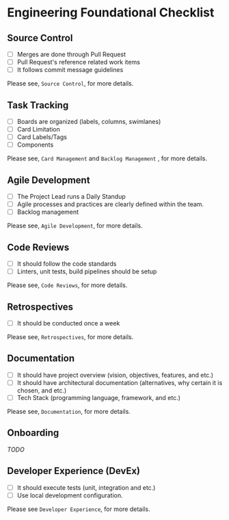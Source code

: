 # Engineering Foundational Checklist

## Source Control
- [ ] Merges are done through Pull Request
- [ ] Pull Request's reference related work items
- [ ] It follows commit message guidelines

Please see, `Source Control`, for more details.

## Task Tracking
- [ ] Boards are organized (labels, columns, swimlanes)
- [ ] Card Limitation
- [ ] Card Labels/Tags
- [ ] Components

Please see, `Card Management` and `Backlog Management` , for more details.

## Agile  Development
- [ ] The Project Lead runs a Daily Standup
- [ ] Agile processes and practices are clearly defined within the team.
- [ ] Backlog management

Please see, `Agile Development`, for more details.

## Code Reviews
- [ ] It should follow the code standards
- [ ] Linters, unit tests, build pipelines should be setup

Please see, `Code Reviews`, for more details.
## Retrospectives
- [ ] It should be conducted once a week

Please see, `Retrospectives`, for more details.

## Documentation
- [ ] It should have project overview (vision, objectives, features, and etc.)
- [ ] It should have architectural documentation (alternatives, why certain it is chosen, and etc.)
- [ ] Tech Stack (programming language, framework, and etc.)

Please see, `Documentation`, for more details.
## Onboarding
_TODO_

## Developer Experience (DevEx)
- [ ] It should execute tests (unit, integration and etc.)
- [ ] Use local development configuration.

Please see `Developer Experience`, for more details. 